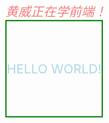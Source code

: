 <!DOCTYPE html>
<html lang="en">                
<head>
    <meta charset="UTF-8">
    <meta name="viewport" content="width=device-width, initial-scale=1.0">
    <meta http-equiv="X-UA-Compatible" content="ie=edge">
    <title>Document</title>
    <style>
        .name {
            color: lightcoral;
            font-size: 40px;
            font-style: italic
        }
    </style>
</head>
<body>
    <div class="name">黄威正在学前端！</div>
    <a href="http://hungerworks.com/"><img src="http://img3.imgtn.bdimg.com/it/u=3801462136,2335330443&fm=26&gp=0.jpg" alt=""></a>
    <div style="color: lightblue; font-size: 40px;width: 300px;height: 300px;border: 4px solid green; display: flex;justify-content: center;align-items: center">
        HELLO WORLD!
    </div>
</body>
